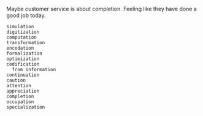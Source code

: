 
Maybe customer service is about completion. Feeling like they have done a good job today.

```
simulation
digitization
computation
transformation
encodation
formalization
optimization
codification
  from information
continuation
caution
attention
appreciation
completion
occupation
specialization
```
